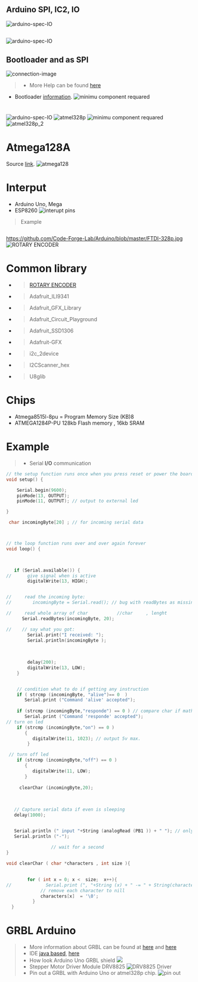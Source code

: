 

## Arduino SPI, IC2, IO ##

![arduino-spec-IO](https://github.com/Code-Forge-Lab/Arduino/blob/master/arduino%20library/lib/Arduino-Uno-Pin-Diagram.png)
## ##
![arduino-spec-IO](https://github.com/Code-Forge-Lab/Arduino/blob/master/arduino%20library/lib/ATmega328P-PU-PIN-Diagram-connection-configration.jpg)


## Bootloader and as SPI ##
![connection-image](https://github.com/Code-Forge-Lab/Arduino/blob/master/images/2018-06-19%2020_50_22-Burning%20bootloader%20on%20standalone%20Atmega328(internal%20clock%208MHz)%20-%20Page%202.png)

 > * More Help can be found  [here](https://www.youtube.com/watch?v=j65N0kN1_3w)
 - Bootloader [information](https://www.baldengineer.com/arduino-bootloader.html).
![minimu component requared](https://github.com/Code-Forge-Lab/Arduino/blob/master/images/Arduino-on-a-breadboard.jpg)
# #
![arduino-spec-IO](https://github.com/Code-Forge-Lab/Arduino/blob/master/arduino%20library/lib/arduino-1284-unopro-pinout.jpg)
![atmel328p](https://github.com/Code-Forge-Lab/Arduino/blob/master/arduino%20library/lib/4mY0y.png)
![minimu component requared](https://github.com/Code-Forge-Lab/Arduino/blob/master/arduino%20library/lib/s-l300.jpg)
![atmel328p_2](https://github.com/Code-Forge-Lab/Arduino/blob/master/images/main-qimg-8175532811e0a6fa855e137be63d7ef4.png)

# Atmega128A #
 Source [link](https://forum.arduino.cc/index.php?topic=410576.0).
![atmega128](https://camo.githubusercontent.com/1364255dc8fb3fec6f91046a123a410e4233854e/687474703a2f2f692e696d6775722e636f6d2f64456e6a3838422e6a7067)
# Interput #
 - Arduino Uno, Mega
 - ESP8260
![interupt pins](https://github.com/Code-Forge-Lab/Arduino/blob/master/images/2018-06-22%2011_46_41-(74)%20Arduino%20Interrupts%20Tutorial%20-%20YouTube.png)
> Example
```cpp

```
https://github.com/Code-Forge-Lab/Arduino/blob/master/FTDI-328p.jpg
![ROTARY ENCODER](https://github.com/Code-Forge-Lab/Arduino/blob/master/FTDI-328p.jpg)
# Common library #
 * > [ROTARY ENCODER](https://github.com/0xPIT/encoder/tree/arduino)
 * >  Adafruit_ILI9341
 * > Adafruit_GFX_Library
 * > Adafruit_Circuit_Playground
 * > Adafruit_SSD1306
 * > Adafruit-GFX
 * > i2c_2device
 * > I2CScanner_hex
 * > U8glib
 
 
# Chips #
- Atmega8515l-8pu = Program Memory Size (KB)8
- ATMEGA1284P-PU 128kb Flash memory , 16kb SRAM

# Example #
 > - Serial **I/O** communication

```cpp
// the setup function runs once when you press reset or power the board
void setup() {

    Serial.begin(9600);
    pinMode(13, OUTPUT);
    pinMode(11, OUTPUT); // output to external led

}

 char incomingByte[20] ; // for incoming serial data



// the loop function runs over and over again forever
void loop() {

    

   if (Serial.available()) {
//      give signal when is active         
        digitalWrite(13, HIGH);


//     read the incoming byte:
//        incomingByte = Serial.read(); // bug with readBytes as missing first letter if bouth is reading 

//     read whole array of char           //char     , lenght
      Serial.readBytes(incomingByte, 20);

//    // say what you got:
        Serial.print("I received: ");
        Serial.println(incomingByte );
        
    
        
        delay(200);
        digitalWrite(13, LOW); 
    }


    // condition what to do if getting any instruction
    if ( strcmp (incomingByte, "alive")== 0  ) 
       Serial.print ("Command 'alive' accepted");
       
    if (strcmp (incomingByte,"responde") == 0 ) // compare char if math
       Serial.print ("Command 'responde' accepted");   
// turn on led
    if (strcmp (incomingByte,"on") == 0 ) 
       {
          digitalWrite(11, 1023); // output 5v max.
        }

 // turn off led
    if (strcmp (incomingByte,"off") == 0 ) 
       {
          digitalWrite(11, LOW);
       }    
     
     clearChar (incomingByte,20); 
    
   
    
   // Capture serial data if even is sleeping
   delay(1000);    


   Serial.println (" input "+String (analogRead (PB1 )) + " "); // only can tolerate 3.4v max.
   Serial.println ("-"); 
     
                 // wait for a second
}

void clearChar ( char *characters , int size ){

         
        for ( int x = 0; x <  size;  x++){
//             Serial.print (", "+String (x) + " -= " + String(characters [x]));
             // remove each character to nill
             characters[x]  = '\0';
          }
  }
```
# GRBL Arduino #
>- More information about GRBL can be found at [here](https://arduinoboardproject.com/en/how-to-install-grbl-on-arduino-uno-with-the-arduino-ide-software/) and [here](https://cnc.js.org/)
>- IDE [java based](https://winder.github.io/ugs_website/download/), [here](https://github.com/grbl/grbl/wiki/Using-Grbl)
  >- How look Arduino Uno GRBL shield
![](https://github.com/Code-Forge-Lab/Arduino/blob/master/images/cnc_v3_arduino_uno.jpg)
  >- Stepper Motor Driver Module DRV8825 
  ![DRV8825 Driver](https://github.com/Code-Forge-Lab/Arduino/blob/master/images/DRV8825%20.png)
  >- Pin out a GRBL with Arduino Uno or atmel328p chip.
![pin out](https://github.com/Code-Forge-Lab/Arduino/blob/master/images/CNC%20Shield%20V3.0%20pinout.jpg)
